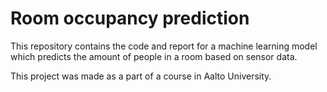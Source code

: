 # Room occupancy prediction

This repository contains the code and report for a machine learning model which predicts the amount of people in a room based on sensor data.

This project was made as a part of a course in Aalto University.
